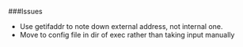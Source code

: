 ###Issues

* Use getifaddr to note down external address, not internal one.
* Move to config file in dir of exec rather than taking input manually
